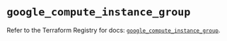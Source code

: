 # `google_compute_instance_group`

Refer to the Terraform Registry for docs: [`google_compute_instance_group`](https://registry.terraform.io/providers/hashicorp/google/6.18.0/docs/resources/compute_instance_group).

